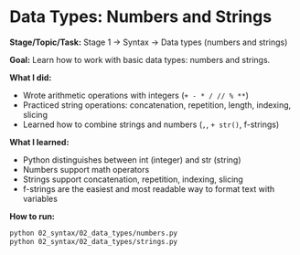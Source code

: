 # Data Types: Numbers and Strings

**Stage/Topic/Task:** Stage 1 → Syntax → Data types (numbers and strings)

**Goal:** Learn how to work with basic data types: numbers and strings.

**What I did:**  
- Wrote arithmetic operations with integers (`+ - * / // % **`)  
- Practiced string operations: concatenation, repetition, length, indexing, slicing  
- Learned how to combine strings and numbers (`,`, `+ str()`, f-strings)  

**What I learned:**  
- Python distinguishes between int (integer) and str (string)  
- Numbers support math operators  
- Strings support concatenation, repetition, indexing, slicing  
- f-strings are the easiest and most readable way to format text with variables  

**How to run:**  
```bash
python 02_syntax/02_data_types/numbers.py
python 02_syntax/02_data_types/strings.py